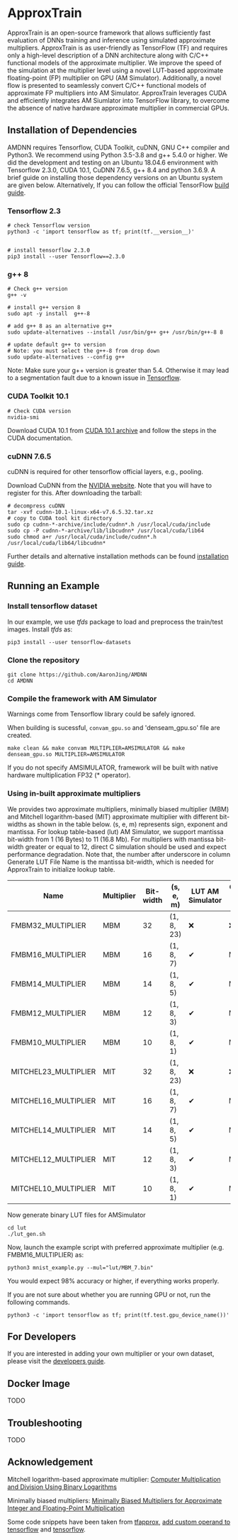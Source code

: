 # ApproxTrain

ApproxTrain is an open-source framework that allows sufficiently fast evaluation of DNNs training and inference using simulated approximate multipliers. ApproxTrain is as user-friendly as TensorFlow  (TF) and requires only a high-level description of a DNN architecture along with C/C++ functional models of the approximate multiplier. We improve the speed of the simulation at the multiplier level using a novel LUT-based approximate floating-point (FP) multiplier on GPU (AM Simulator). Additionally, a novel flow is presented to seamlessly convert C/C++ functional models of approximate FP multipliers into AM Simulator. ApproxTrain leverages CUDA and efficiently integrates AM Siumlator into TensorFlow library, to overcome the absence of native hardware approximate multiplier in commercial GPUs.

## Installation of Dependencies   

AMDNN requires Tensorflow, CUDA Toolkit, cuDNN, GNU C++ compiler and Python3. We recommend using Python 3.5-3.8 and g++ 5.4.0 or higher.
We did the development and testing on an Ubuntu 18.04.6 environment with Tensorflow 2.3.0, CUDA 10.1, CuDNN 7.6.5, g++ 8.4 and python 3.6.9. A brief guide on installing those dependency versions on an Ubuntu system are given below. Alternatively, If you can follow the official  TensorFlow [build guide](https://www.tensorflow.org/install/source).


### Tensorflow 2.3
    
```
# check Tensorflow version
python3 -c 'import tensorflow as tf; print(tf.__version__)'

    
# install tensorflow 2.3.0
pip3 install --user Tensorflow==2.3.0
```
   
### g++ 8

```
# Check g++ version
g++ -v
    
# install g++ version 8
sudo apt -y install  g++-8 

# add g++ 8 as an alternative g++
sudo update-alternatives --install /usr/bin/g++ g++ /usr/bin/g++-8 8

# update default g++ to version    
# Note: you must select the g++-8 from drop down
sudo update-alternatives --config g++

```    

Note: Make sure your g++ version is greater than 5.4. Otherwise it may lead to a segmentation fault due to a known issue in [Tensorflow]().
    
    
### CUDA Toolkit 10.1

```
# Check CUDA version
nvidia-smi
```     
Download CUDA 10.1 from [CUDA 10.1 archive](https://developer.nvidia.com/cuda-10.1-download-archive-base) and follow the steps in the CUDA documentation.
    
### cuDNN 7.6.5

cuDNN is required for other tensorflow official layers, e.g., pooling.

Download CuDNN from the [NVIDIA website](https://developer.nvidia.com/cudnn). Note that you will have to register for this. After downloading the tarball:

```
# decompress cuDNN
tar -xvf cudnn-10.1-linux-x64-v7.6.5.32.tar.xz
# copy to CUDA tool kit directory
sudo cp cudnn-*-archive/include/cudnn*.h /usr/local/cuda/include 
sudo cp -P cudnn-*-archive/lib/libcudnn* /usr/local/cuda/lib64 
sudo chmod a+r /usr/local/cuda/include/cudnn*.h /usr/local/cuda/lib64/libcudnn*
```

Further details and alternative installation methods can be found [installation guide](https://docs.nvidia.com/deeplearning/cudnn/install-guide/index.html).


## Running an Example

### Install tensorflow dataset

In our example, we use *tfds* package to load and preprocess the train/test images. Install *tfds* as:

``
pip3 install --user tensorflow-datasets
``

### Clone the repository

```
git clone https://github.com/AaronJing/AMDNN
cd AMDNN
```
### Compile the framework with AM Simulator

Warnings come from Tensorflow library could be safely ignored.
    
When building is sucessful, `convam_gpu.so` and 'denseam_gpu.so' file are created.

```
make clean && make convam MULTIPLIER=AMSIMULATOR && make denseam_gpu.so MULTIPLIER=AMSIMULATOR
```

If you do not specify AMSIMULATOR, framework will be built with native hardware multiplication FP32 (* operator).

### Using in-built approximate multipliers
    
    
We provides two approximate multipliers, minimally biased multiplier (MBM) and Mitchell logarithm-based (MIT) approximate multiplier with different bit-widths as shown in the table below. (s, e, m) represents sign, exponent and mantissa. For lookup table-based (lut) AM Simulator, we support mantissa bit-width from 1 (16 Bytes) to 11 (16.8 Mb). For multipliers with mantissa bit-width greater or equal to 12, direct C simulation should be used and expect performance degradation. Note that, the number after underscore in column Generate LUT File Name is the mantissa bit-width, which is needed for ApproxTrain to initialize lookup table.
    
| Name 						 | Multiplier | Bit-width  |(s, e, m)   |LUT AM Simulator   |Generated LUT File Name   |
|----------------------------|------------|------------|------------|------------|------------|
| FMBM32_MULTIPLIER          | MBM        | 32         |(1, 8, 23)  |❌|❌|
| FMBM16_MULTIPLIER          | MBM        | 16         |(1, 8, 7)   |✔|MBM_7.bin|
| FMBM14_MULTIPLIER          | MBM        | 14         |(1, 8, 5)   |✔|MBM_5.bin|
| FMBM12_MULTIPLIER          | MBM        | 12         |(1, 8, 3)   |✔|MBM_3.bin|
| FMBM10_MULTIPLIER          | MBM        | 10         |(1, 8, 1)   |✔|MBM_1.bin|
| MITCHEL23_MULTIPLIER       | MIT  | 32         |(1, 8, 23)  |❌|❌|
| MITCHEL16_MULTIPLIER       | MIT   | 16         |(1, 8, 7)   |✔|MIT_7.bin|
| MITCHEL14_MULTIPLIER       | MIT   | 14         |(1, 8, 5)   |✔|MIT_5.bin|
| MITCHEL12_MULTIPLIER       | MIT   | 12         |(1, 8, 3)   |✔|MIT_3.bin|
| MITCHEL10_MULTIPLIER       | MIT   | 10         |(1, 8, 1)   |✔|MIT_1.bin|

Now generate binary LUT files for AMSimulator

```
cd lut
./lut_gen.sh
```
Now, launch the example script with preferred approximate multiplier (e.g. FMBM16_MULTIPLIER) as:
    
```
python3 mnist_example.py --mul="lut/MBM_7.bin"
```    

You would expect 98% accuracy or higher, if everything works properly.
 
If you are not sure about whether you are running GPU or not, run the following commands.

```
python3 -c 'import tensorflow as tf; print(tf.test.gpu_device_name())'
```
  
## For Developers    

If you are interested in adding your own multiplier or your own dataset, please visit the [developers guide](developer.md).
    

## Docker Image

TODO

## Troubleshooting

TODO

## Acknowledgement
Mitchell logarithm-based approximate multiplier: [Computer Multiplication and Division Using Binary Logarithms](https://ieeexplore.ieee.org/document/5219391)

Minimally biased multipliers: [Minimally Biased Multipliers for Approximate Integer and Floating-Point Multiplication](https://ieeexplore.ieee.org/document/5219391)

Some code snippets have been taken from [tfapprox](https://github.com/ehw-fit/tf-approximate), [add custom operand to tensorflow](https://github.com/tensorflow/custom-op) and [tensorflow](https://github.com/tensorflow/tensorflow).
